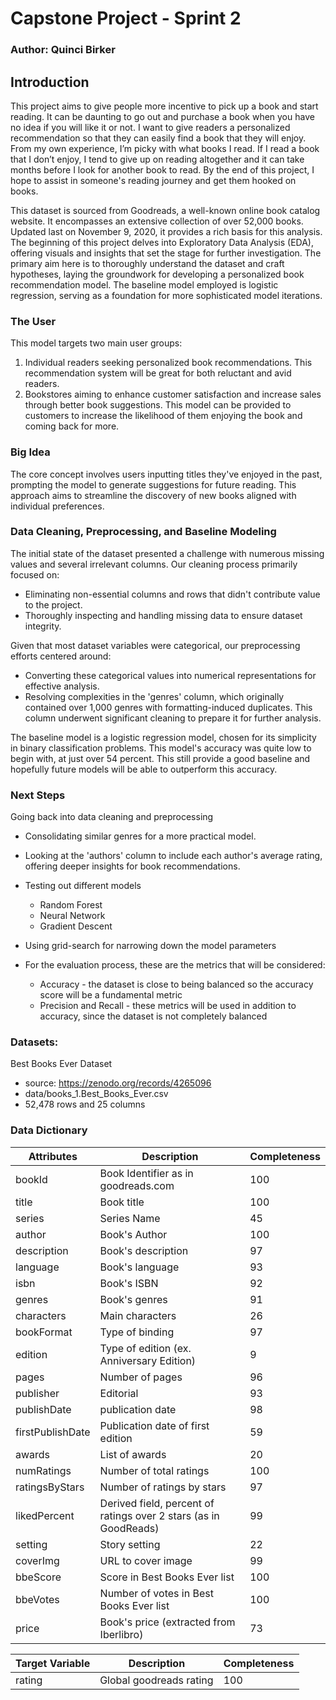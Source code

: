 # Capstone Project - Sprint 2

### Author: Quinci Birker


## Introduction

This project aims to give people more incentive to pick up a book and start reading. It can be daunting to go out and purchase a book when you have no idea if you will like it or not. I want to give readers a personalized recommendation so that they can easily find a book that they will enjoy. 
From my own experience, I’m picky with what books I read. If I read a book that I don’t enjoy, I tend to give up on reading altogether and it can take months before I look for another book to read. By the end of this project, I hope to assist in someone's reading journey and get them hooked on books. 

This dataset is sourced from Goodreads, a well-known online book catalog website. It encompasses an extensive collection of over 52,000 books. Updated last on November 9, 2020, it provides a rich basis for this analysis. The beginning of this project delves into Exploratory Data Analysis (EDA), offering visuals and insights that set the stage for further investigation. The primary aim here is to thoroughly understand the dataset and craft hypotheses, laying the groundwork for developing a personalized book recommendation model. The baseline model employed is logistic regression, serving as a foundation for more sophisticated model iterations.

### The User

This model targets two main user groups:

1. Individual readers seeking personalized book recommendations. This recommendation system will be great for both reluctant and avid readers.
2. Bookstores aiming to enhance customer satisfaction and increase sales through better book suggestions. This model can be provided to customers to increase the likelihood of them enjoying the book and coming back for more.

### Big Idea

The core concept involves users inputting titles they've enjoyed in the past, prompting the model to generate suggestions for future reading. This approach aims to streamline the discovery of new books aligned with individual preferences.

### Data Cleaning, Preprocessing, and Baseline Modeling

The initial state of the dataset presented a challenge with numerous missing values and several irrelevant columns. Our cleaning process primarily focused on:
- Eliminating non-essential columns and rows that didn't contribute value to the project.
- Thoroughly inspecting and handling missing data to ensure dataset integrity.

Given that most dataset variables were categorical, our preprocessing efforts centered around:
- Converting these categorical values into numerical representations for effective analysis.
- Resolving complexities in the 'genres' column, which originally contained over 1,000 genres with formatting-induced duplicates. This column underwent significant cleaning to prepare it for further analysis.

The baseline model is a logistic regression model, chosen for its simplicity in binary classification problems. This model's accuracy was quite low to begin with, at just over 54 percent. This still provide a good baseline and hopefully future models will be able to outperform this accuracy.

### Next Steps

Going back into data cleaning and preprocessing
- Consolidating similar genres for a more practical model. 
- Looking at the 'authors' column to include each author's average rating, offering deeper insights for book recommendations.

- Testing out different models
    - Random Forest 
    - Neural Network
    - Gradient Descent 
    
- Using grid-search for narrowing down the model parameters

- For the evaluation process, these are the metrics that will be considered:
    - Accuracy - the dataset is close to being balanced so the accuracy score will be a fundamental metric
    - Precision and Recall - these metrics will be used in addition to accuracy, since the dataset is not completely balanced

### Datasets:

Best Books Ever Dataset
- source: https://zenodo.org/records/4265096
- data/books_1.Best_Books_Ever.csv
- 52,478 rows and 25 columns

### Data Dictionary 

| Attributes  | Description | Completeness |
| ------------- | ------------- | ------------- | 
| bookId  | Book Identifier as in goodreads.com  | 100 |
| title  | Book title | 100 |
| series | Series Name | 45 |
| author | Book's Author | 100 |
| description | Book's description | 97 |
| language | Book's language | 93 |
| isbn | Book's ISBN | 92 |
| genres | Book's genres | 91 |
| characters | Main characters | 26 |
| bookFormat | Type of binding | 97 |
| edition | Type of edition (ex. Anniversary Edition) | 9 |
| pages | Number of pages | 96 |
| publisher | Editorial | 93 |
| publishDate | publication date | 98 |
| firstPublishDate | Publication date of first edition | 59 |
| awards | List of awards | 20 |
| numRatings | Number of total ratings | 100 |
| ratingsByStars | Number of ratings by stars | 97 |
| likedPercent | Derived field, percent of ratings over 2 stars (as in GoodReads) | 99 |
| setting | Story setting | 22 |
| coverImg | URL to cover image | 99 |
| bbeScore | Score in Best Books Ever list | 100 |
| bbeVotes | Number of votes in Best Books Ever list | 100 |
| price | Book's price (extracted from Iberlibro) | 73 |


Target Variable | Description   | Completeness  |
| ------------- | ------------- | ------------- | 
| rating | Global goodreads rating | 100 |






